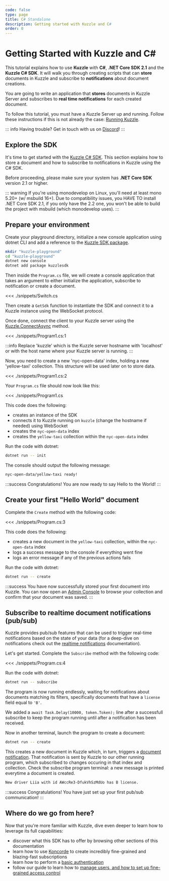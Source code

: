```yaml
---
code: false
type: page
title: C# Standalone
description: Getting started with Kuzzle and C#
order: 0
---
```


# Getting Started with Kuzzle and C#

This tutorial explains how to use **Kuzzle** with **C#**, **.NET Core SDK 2.1** and the **Kuzzle C# SDK**.
It will walk you through creating scripts that can **store** documents in Kuzzle and subscribe to **notifications** about document creations.

You are going to write an application that **stores** documents in Kuzzle Server and subscribes to **real time notifications** for each created document.

To follow this tutorial, you must have a Kuzzle Server up and running. Follow these instructions if this is not already the case: [Running Kuzzle](/core/2/guides/getting-started/run-kuzzle).


::: info
Having trouble? Get in touch with us on [Discord](http://join.discord.kuzzle.io)!
:::

## Explore the SDK

It's time to get started with the [Kuzzle C# SDK](/sdk/csharp/2). This section explains how to store a document and how to subscribe to notifications in Kuzzle using the C# SDK.

Before proceeding, please make sure your system has **.NET Core SDK** version 2.1 or higher.

::: warning
If you're using monodevelop on Linux, you'll need at least mono 5.20+ (w/ msbuild 16+). Due to compatibility issues, you HAVE TO install .NET Core SDK 2.1, if you only have the 2.2 one, you won't be able to build the project with msbuild (which monodevelop uses).
:::

## Prepare your environment

Create your playground directory, initialize a new console application using dotnet CLI and add a reference to the [Kuzzle SDK package](https://www.nuget.org/packages/kuzzlesdk/).  

```sh
mkdir "kuzzle-playground"
cd "kuzzle-playground"
dotnet new console
dotnet add package kuzzlesdk
```

Then inside the `Program.cs` file, we will create a console application that takes an argument to either initialize the application, subscribe to notification or create a document.

<<< ./snippets/Switch.cs

Then create a `GetSdk` function to instantiate the SDK and connect it to a Kuzzle instance using the WebSocket protocol.

Once done, connect the client to your Kuzzle server using the [Kuzzle.ConnectAsync](/sdk/csharp/2/core-classes/kuzzle/connect-async) method.

<<< ./snippets/Program1.cs:1

:::info
Replace 'kuzzle' which is the Kuzzle server hostname with 'localhost' or with the host name where your Kuzzle server is running.
:::

Now, you need to create a new 'nyc-open-data'  index, holding a new 'yellow-taxi' collection. This structure will be used later on to store data.

<<< ./snippets/Program1.cs:2

Your `Program.cs` file should now look like this:

<<< ./snippets/Program1.cs

This code does the following:

- creates an instance of the SDK
- connects it to Kuzzle running on `kuzzle` (change the hostname if needed) using WebSocket
- creates the `nyc-open-data` index
- creates the `yellow-taxi` collection within the `nyc-open-data` index

Run the code with dotnet:

```bash
dotnet run -- init
```

The console should output the following message:

```bash
nyc-open-data/yellow-taxi ready!
```

:::success
Congratulations! You are now ready to say Hello to the World!
:::

## Create your first "Hello World" document

Complete the `Create` method with the following code:

<<< ./snippets/Program.cs:3

This code does the following:

- creates a new document in the `yellow-taxi` collection, within the `nyc-open-data` index
- logs a success message to the console if everything went fine
- logs an error message if any of the previous actions fails

Run the code with dotnet:

```bash
dotnet run -- create
```

:::success
You have now successfully stored your first document into Kuzzle. You can now open an [Admin Console](http://console.kuzzle.io) to browse your collection and confirm that your document was saved.
:::


## Subscribe to realtime document notifications (pub/sub)

Kuzzle provides pub/sub features that can be used to trigger real-time notifications based on the state of your data (for a deep-dive on notifications check out the [realtime notifications](/sdk/csharp/2/essentials/realtime-notifications/) documentation).

Let's get started. Complete the `Subscribe` method with the following code:

<<< ./snippets/Program.cs:4

Run the code with dotnet:

```bash
dotnet run -- subscribe
```

The program is now running endlessly, waiting for notifications about documents matching its filters, specifically documents that have a `license` field equal to `'B'`.

We added a `await Task.Delay(10000, token.Token);` line after a successfull subscribe to keep the program running until after a notification has been received.

Now in another terminal, launch the program to create a document:

```bash
dotnet run -- create
```

This creates a new document in Kuzzle which, in turn, triggers a [document notification](/core/2/api/payloads/notifications/#documents-changes-messages). That notification is sent by Kuzzle to our other running program, which subscribed to changes occuring in that index and collection.
Check the subscribe program terminal: a new message is printed everytime a document is created.

```bash
New driver Liia with id AWccRe3-DfukVhSzMdUo has B license.
```

:::success
Congratulations! You have just set up your first pub/sub communication!
:::

## Where do we go from here?

Now that you're more familiar with Kuzzle, dive even deeper to learn how to leverage its full capabilities:

- discover what this SDK has to offer by browsing other sections of this documentation
- learn how to use [Koncorde](/core/2/api/koncorde-filters-syntax) to create incredibly fine-grained and blazing-fast subscriptions
- learn how to perform a [basic authentication](/sdk/csharp/2/controllers/auth/login)
- follow our guide to learn how to [manage users, and how to set up fine-grained access control](/core/2/guides/main-concepts/permissions)
